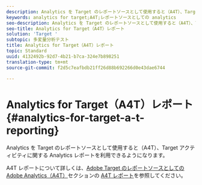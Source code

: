 ```yaml
---
description: Analytics を Target のレポートソースとして使用すると（A4T）、Target アクティビティに関する Analytics レポートを利用できるようになります。
keywords: analytics for target;A4T;レポートソースとしての analytics
seo-description: Analytics を Target のレポートソースとして使用すると（A4T）、Target アクティビティに関する Analytics レポートを利用できるようになります。
seo-title: Analytics for Target（A4T）レポート
solution: 'Target '
subtopic: 多変量分析テスト
title: Analytics for Target（A4T）レポート
topic: Standard
uuid: 4132492b-92d7-4b21-b7ca-324e7b898251
translation-type: tm+mt
source-git-commit: f2d5c7eafbdb21ff26d88b692266d0e43dae6744

---
```



# Analytics for Target（A4T）レポート{#analytics-for-target-a-t-reporting}

Analytics を Target のレポートソースとして使用すると（A4T）、Target アクティビティに関する Analytics レポートを利用できるようになります。

A4T レポートについて詳しくは、[Adobe Target のレポートソースとしての Adobe Analytics（A4T）](../c-integrating-target-with-mac/a4t/a4t.md#concept_7540C8C04259434AB6EE33B09F47A1DE)セクションの [A4T レポート](../c-integrating-target-with-mac/a4t/reporting.md#concept_716AF8D545AD404EAAEE99A6DB7B9483)を参照してください。
